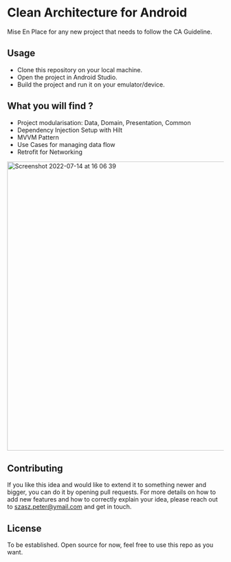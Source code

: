 # Clean Architecture for Android
Mise En Place for any new project that needs to follow the CA Guideline.

## Usage
- Clone this repository on your local machine. 
- Open the project in Android Studio. 
- Build the project and run it on your emulator/device.

## What you will find ?
- Project modularisation: Data, Domain, Presentation, Common
- Dependency Injection Setup with Hilt
- MVVM Pattern
- Use Cases for managing data flow
- Retrofit for Networking

<img width="673" alt="Screenshot 2022-07-14 at 16 06 39" src="https://user-images.githubusercontent.com/5732276/179001800-3e4f1361-b94b-429c-9e3d-790ef4479ea6.png">


## Contributing
If you like this idea and would like to extend it to something newer and bigger, you can do it by opening pull requests. For more details on how to add new 
features and how to correctly explain your idea, please reach out to szasz.peter@ymail.com and get in touch.

## License
To be established. Open source for now, feel free to use this repo as you want.
